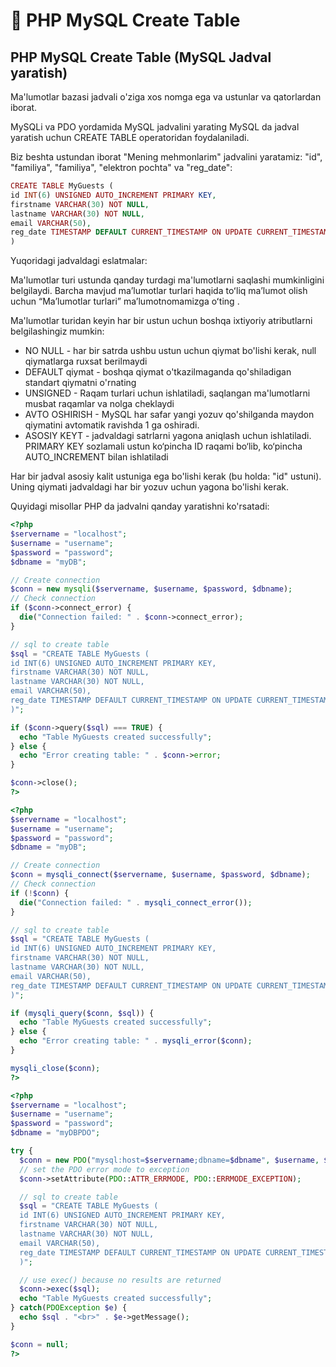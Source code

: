 # 📔 PHP MySQL Create Table

## PHP MySQL Create Table (MySQL Jadval yaratish)

Ma'lumotlar bazasi jadvali o'ziga xos nomga ega va ustunlar va qatorlardan iborat.

MySQLi va PDO yordamida MySQL jadvalini yarating
MySQL da jadval yaratish uchun CREATE TABLE operatoridan foydalaniladi.

Biz beshta ustundan iborat "Mening mehmonlarim" jadvalini yaratamiz: "id", "familiya", "familiya", "elektron pochta" va "reg_date":

```php
CREATE TABLE MyGuests (
id INT(6) UNSIGNED AUTO_INCREMENT PRIMARY KEY,
firstname VARCHAR(30) NOT NULL,
lastname VARCHAR(30) NOT NULL,
email VARCHAR(50),
reg_date TIMESTAMP DEFAULT CURRENT_TIMESTAMP ON UPDATE CURRENT_TIMESTAMP
)
```

Yuqoridagi jadvaldagi eslatmalar:

Ma'lumotlar turi ustunda qanday turdagi ma'lumotlarni saqlashi mumkinligini belgilaydi. Barcha mavjud maʼlumotlar turlari haqida toʻliq maʼlumot olish uchun “Maʼlumotlar turlari” maʼlumotnomamizga oʻting .

Ma'lumotlar turidan keyin har bir ustun uchun boshqa ixtiyoriy atributlarni belgilashingiz mumkin:

- NO NULL - har bir satrda ushbu ustun uchun qiymat bo'lishi kerak, null qiymatlarga ruxsat berilmaydi
- DEFAULT qiymat - boshqa qiymat o'tkazilmaganda qo'shiladigan standart qiymatni o'rnating
- UNSIGNED - Raqam turlari uchun ishlatiladi, saqlangan ma'lumotlarni musbat raqamlar va nolga cheklaydi
- AVTO OSHIRISH - MySQL har safar yangi yozuv qo'shilganda maydon qiymatini avtomatik ravishda 1 ga oshiradi.
- ASOSIY KEYT - jadvaldagi satrlarni yagona aniqlash uchun ishlatiladi. PRIMARY KEY sozlamali ustun ko‘pincha ID raqami bo‘lib, ko‘pincha AUTO_INCREMENT bilan ishlatiladi

Har bir jadval asosiy kalit ustuniga ega bo'lishi kerak (bu holda: "id" ustuni). Uning qiymati jadvaldagi har bir yozuv uchun yagona bo'lishi kerak.

Quyidagi misollar PHP da jadvalni qanday yaratishni ko'rsatadi:

```php
<?php
$servername = "localhost";
$username = "username";
$password = "password";
$dbname = "myDB";

// Create connection
$conn = new mysqli($servername, $username, $password, $dbname);
// Check connection
if ($conn->connect_error) {
  die("Connection failed: " . $conn->connect_error);
}

// sql to create table
$sql = "CREATE TABLE MyGuests (
id INT(6) UNSIGNED AUTO_INCREMENT PRIMARY KEY,
firstname VARCHAR(30) NOT NULL,
lastname VARCHAR(30) NOT NULL,
email VARCHAR(50),
reg_date TIMESTAMP DEFAULT CURRENT_TIMESTAMP ON UPDATE CURRENT_TIMESTAMP
)";

if ($conn->query($sql) === TRUE) {
  echo "Table MyGuests created successfully";
} else {
  echo "Error creating table: " . $conn->error;
}

$conn->close();
?>
```

```php
<?php
$servername = "localhost";
$username = "username";
$password = "password";
$dbname = "myDB";

// Create connection
$conn = mysqli_connect($servername, $username, $password, $dbname);
// Check connection
if (!$conn) {
  die("Connection failed: " . mysqli_connect_error());
}

// sql to create table
$sql = "CREATE TABLE MyGuests (
id INT(6) UNSIGNED AUTO_INCREMENT PRIMARY KEY,
firstname VARCHAR(30) NOT NULL,
lastname VARCHAR(30) NOT NULL,
email VARCHAR(50),
reg_date TIMESTAMP DEFAULT CURRENT_TIMESTAMP ON UPDATE CURRENT_TIMESTAMP
)";

if (mysqli_query($conn, $sql)) {
  echo "Table MyGuests created successfully";
} else {
  echo "Error creating table: " . mysqli_error($conn);
}

mysqli_close($conn);
?>
```

```php
<?php
$servername = "localhost";
$username = "username";
$password = "password";
$dbname = "myDBPDO";

try {
  $conn = new PDO("mysql:host=$servername;dbname=$dbname", $username, $password);
  // set the PDO error mode to exception
  $conn->setAttribute(PDO::ATTR_ERRMODE, PDO::ERRMODE_EXCEPTION);

  // sql to create table
  $sql = "CREATE TABLE MyGuests (
  id INT(6) UNSIGNED AUTO_INCREMENT PRIMARY KEY,
  firstname VARCHAR(30) NOT NULL,
  lastname VARCHAR(30) NOT NULL,
  email VARCHAR(50),
  reg_date TIMESTAMP DEFAULT CURRENT_TIMESTAMP ON UPDATE CURRENT_TIMESTAMP
  )";

  // use exec() because no results are returned
  $conn->exec($sql);
  echo "Table MyGuests created successfully";
} catch(PDOException $e) {
  echo $sql . "<br>" . $e->getMessage();
}

$conn = null;
?>
```













